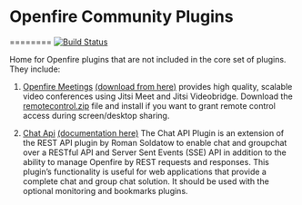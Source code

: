 # Openfire Community Plugins
========
[![Build Status](https://travis-ci.org/igniterealtime/community-plugins.svg?branch=master)](https://travis-ci.org/igniterealtime/community-plugins)

Home for Openfire plugins that are not included in the core set of plugins. They include:

1. [Openfire Meetings](https://github.com/igniterealtime/community-plugins/tree/master/ofmeet) [(download from here)](https://github.com/igniterealtime/community-plugins/raw/master/openfire_4_1_5/target/openfire/plugins/ofmeet.jar) provides high quality, scalable video conferences using Jitsi Meet and Jitsi Videobridge. Download the [remotecontrol.zip](https://github.com/igniterealtime/community-plugins/raw/master/openfire_4_1_5/target/openfire/plugins/remotecontrol.zip) file and install if you want to grant remote control access during screen/desktop sharing.

2. [Chat Api](https://github.com/igniterealtime/community-plugins/tree/master/chatapi) [(documentation here)](https://github.com/igniterealtime/community-plugins/wiki/Chat-API-(REST-SSE)--for-Openfire-Documentation) The Chat API Plugin is an extension of the REST API plugin by Roman Soldatow to enable chat and groupchat over a RESTful API and Server Sent Events (SSE) API in addition to the ability to manage Openfire by REST requests and responses. This plugin’s functionality is useful for web applications that provide a complete chat and group chat solution. It should be used with the optional monitoring and bookmarks plugins.
